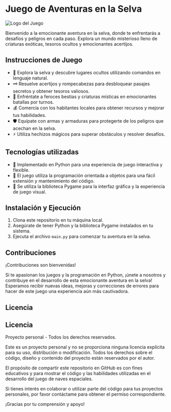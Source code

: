 # Juego de Aventuras en la Selva

![Logo del Juego](/images/logo.png)

Bienvenido a la emocionante aventura en la selva, donde te enfrentarás a desafíos y peligros en cada paso. Explora un mundo misterioso lleno de criaturas exóticas, tesoros ocultos y emocionantes acertijos.

## Instrucciones de Juego

- 🌿 Explora la selva y descubre lugares ocultos utilizando comandos en lenguaje natural.
- 🗝️ Resuelve acertijos y rompecabezas para desbloquear pasajes secretos y obtener tesoros valiosos.
- 🦁 Enfréntate a feroces bestias y criaturas místicas en emocionantes batallas por turnos.
- 💰 Comercia con los habitantes locales para obtener recursos y mejorar tus habilidades.
- 🛡️ Equípate con armas y armaduras para protegerte de los peligros que acechan en la selva.
- ⚡ Utiliza hechizos mágicos para superar obstáculos y resolver desafíos.

## Tecnologías utilizadas

- 🐍 Implementado en Python para una experiencia de juego interactiva y flexible.
- 📝 El juego utiliza la programación orientada a objetos para una fácil extensión y mantenimiento del código.
- 🎨 Se utiliza la biblioteca Pygame para la interfaz gráfica y la experiencia de juego visual.

## Instalación y Ejecución

1. Clona este repositorio en tu máquina local.
2. Asegúrate de tener Python y la biblioteca Pygame instalados en tu sistema.
3. Ejecuta el archivo `main.py` para comenzar tu aventura en la selva.

## Contribuciones

¡Contribuciones son bienvenidas!

Si te apasionan los juegos y la programación en Python, ¡únete a nosotros y contribuye en el desarrollo de esta emocionante aventura en la selva! Esperamos recibir nuevas ideas, mejoras y correcciones de errores para hacer de este juego una experiencia aún más cautivadora.

## Licencia

## Licencia

Proyecto personal - Todos los derechos reservados.

Este es un proyecto personal y no se proporciona ninguna licencia explícita para su uso, distribución o modificación. Todos los derechos sobre el código, diseño y contenido del proyecto están reservados por el autor.

El propósito de compartir este repositorio en GitHub es con fines educativos y para mostrar el código y las habilidades utilizadas en el desarrollo del juego de naves espaciales.

Si tienes interés en colaborar o utilizar parte del código para tus proyectos personales, por favor contáctame para obtener el permiso correspondiente.

¡Gracias por tu comprensión y apoyo!
